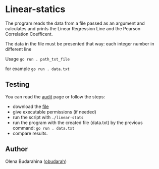 # Linear-statics

The program reads the data from a file passed as an argument and calculates and prints the Linear Regression Line and the Pearson Correlation Coefficent.

The data in the file must be presented that way: each integer number in different line

Usage `go run . path_txt_file`

for example `go run . data.txt`

## Testing
You can read the [audit](https://github.com/01-edu/public/tree/master/subjects/linear-stats/audit) page or follow the steps:

- download the [file](https://assets.01-edu.org/stats-projects/linear-stats) 
- give executable permissions (if needed)
- run the script with `./linear-stats`
- run the program with the created file (data.txt) by the previous command: `go run . data.txt`
- compare results.

## Author
Olena Budarahina ([obudarah](https://01.kood.tech/git/obudarah))